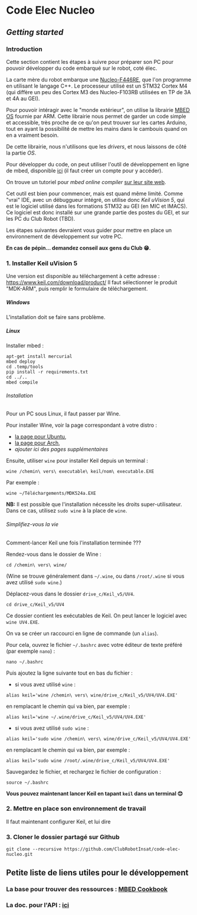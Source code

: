 # Code Elec Nucleo

## *Getting started*

### Introduction 

Cette section contient les étapes à suivre pour préparer son PC pour pouvoir développer du code embarqué sur le robot, coté élec. 

La carte mère du robot embarque une [Nucleo-F446RE](http://www.st.com/en/evaluation-tools/nucleo-f446re.html), que l'on programme en utilisant le langage C++. Le processeur utilisé est un STM32 Cortex M4 (qui diffère un peu des Cortex M3 des Nucleo-F103RB utilisées en TP de 3A et 4A au GEI). 

Pour pouvoir intéragir avec le "monde extérieur", on utilise la librairie [MBED OS](https://os.mbed.com/) fournie par ARM. 
Cette librairie nous permet de garder un code simple et accessible, très proche de ce qu'on peut trouver sur les cartes Arduino, 
tout en ayant la possibilité de mettre les mains dans le cambouis quand on en a vraiment besoin. 

De cette librairie, nous n'utilisons que les *drivers*, et nous laissons de côté la partie *OS*. 

Pour développer du code, on peut utiliser l'outil de développement en ligne de mbed, disponible [ici](https://os.mbed.com/compiler/) (il faut créer un compte pour y accéder). 

On trouve un tutoriel pour *mbed online compiler* [sur leur site web](https://os.mbed.com/docs/latest/tutorials/blinky-on-the-arm-mbed-online-compiler.html). 

Cet outil est bien pour commencer, mais est quand même limité. Comme "vrai" IDE, avec un débuggueur intégré, on 
utilise donc *Keil uVision 5*, qui est le logiciel utilisé dans les formations STM32 au GEI (en MIC et IMACS). 
Ce logiciel est donc installé sur une grande partie des postes du GEI, et sur les PC du Club Robot (TBD). 

Les étapes suivantes devraient vous guider pour mettre en place un environnement de développement sur votre PC. 


**En cas de pépin... demandez conseil aux gens du Club :grin:.**

### 1. Installer Keil uVision 5 
Une version est disponible au téléchargement à cette adresse : https://www.keil.com/download/product/
Il faut sélectionner le produit "MDK-ARM", puis remplir le formulaire de téléchargement. 

##### Windows
L'installation doit se faire sans problème. 

##### Linux

Installer mbed :
 
```
apt-get install mercurial
mbed deploy
cd .temp/tools
pip install -r requirements.txt
cd ../..
mbed compile
```

###### Installation
Pour un PC sous Linux, il faut passer par Wine.

Pour installer Wine, voir la page correspondant à votre distro : 
  * [la page pour Ubuntu](https://doc.ubuntu-fr.org/wine), 
  * [la page pour Arch](https://wiki.archlinux.fr/Wine), 
  * *ajouter ici des pages supplémentaires*
  
Ensuite, utiliser `wine` pour installer Keil depuis un terminal : 
``` 
wine /chemin\ vers\ executable\ keil/nom\ executable.EXE
``` 
Par exemple : 
``` 
wine ~/Téléchargements/MDK524a.EXE
``` 

**NB:** Il est possible que l'installation nécessite les droits super-utilisateur. 
Dans ce cas, utilisez `sudo wine` à la place de `wine`. 

###### Simplifiez-vous la vie
Comment-lancer Keil une fois l'installation terminée ??? 

Rendez-vous dans le dossier de Wine :
```
cd /chemin\ vers\ wine/
``` 
(Wine se trouve généralement dans `~/.wine`, ou dans `/root/.wine` si vous avez utilisé `sudo wine`.)

Déplacez-vous dans le dossier `drive_c/Keil_v5/UV4`. 
``` 
cd drive_c/Keil_v5/UV4
``` 

Ce dossier contient les exécutables de Keil. On peut lancer le logiciel avec `wine UV4.EXE`. 

On va se créer un raccourci en ligne de commande (un `alias`). 

Pour cela, ouvrez le fichier `~/.bashrc` avec 
votre éditeur de texte préféré (par exemple `nano`) : 
``` 
nano ~/.bashrc
``` 

Puis ajoutez la ligne suivante tout en bas du fichier :
  * si vous avez utilisé `wine` : 
``` 
alias keil='wine /chemin\ vers\ wine/drive_c/Keil_v5/UV4/UV4.EXE'
``` 
en remplacant le chemin qui va bien, par exemple : 
```
alias keil='wine ~/.wine/drive_c/Keil_v5/UV4/UV4.EXE'
``` 
  * si vous avez utilisé `sudo wine` : 
``` 
alias keil='sudo wine /chemin\ vers\ wine/drive_c/Keil_v5/UV4/UV4.EXE'
``` 
en remplacant le chemin qui va bien, par exemple : 
```
alias keil='sudo wine /root/.wine/drive_c/Keil_v5/UV4/UV4.EXE'
``` 

Sauvegardez le fichier, et rechargez le fichier de configuration : 
``` 
source ~/.bashrc
``` 

**Vous pouvez maintenant lancer Keil en tapant `keil` dans un terminal :blush:** 


### 2. Mettre en place son environnement de travail
Il faut maintenant configurer Keil, et lui dire 


### 3. Cloner le dossier partagé sur Github
``` 
git clone --recursive https://github.com/ClubRobotInsat/code-elec-nucleo.git
```
## Petite liste de liens utiles pour le développement

### La base pour trouver des ressources : [MBED Cookbook](https://os.mbed.com/cookbook/Homepage)
### La doc. pour l'API : [ici](https://os.mbed.com/docs/latest/reference/drivers.html)
